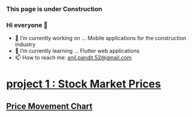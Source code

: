 ### This page is under Construction 

### Hi everyone 👋 


- 🔭 I’m currently working on ... Mobile applications for the construction industry
- 🌱 I’m currently learning ... Flutter web applications
- 📫 How to reach me: anil.pandit.52@gmail.com

# [project 1 : Stock Market Prices](https://docs.google.com/spreadsheets/d/1Q83nUfCE3f9LFSX4iffdk_IK6sX69BxvYyaVrhSqD0I/edit#gid=0)

## [Price Movement Chart](http://anilpandit.com/Images/PMChart.png)




